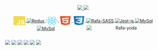 <div align="center">
  <a href="https://github.com/AlexiSkyline">
  <img height="160em" src="https://github-readme-stats.vercel.app/api?username=AlexiSkyline&show_icons=true&theme=github_dark&include_all_commits=true&count_private=true"/>
  <img height="160em" src="https://github-readme-stats.vercel.app/api/top-langs/?username=AlexiSkyline&layout=compact&langs_count=7&theme=github_dark"/>
</div>
<div align="center" style="display: inline_block"><br>
  <img align="center" alt="Rafa-Js" height="30" width="40" src="https://raw.githubusercontent.com/devicons/devicon/master/icons/javascript/javascript-plain.svg">
  <img align="center" alt="Redux" height="30" width="40" src="https://cdn.jsdelivr.net/gh/devicons/devicon/icons/redux/redux-original.svg">
  <img align="center" alt="Rafa-React" height="30" width="40" src="https://raw.githubusercontent.com/devicons/devicon/master/icons/react/react-original.svg">
  <img align="center" alt="Rafa-HTML" height="30" width="40" src="https://raw.githubusercontent.com/devicons/devicon/master/icons/html5/html5-original.svg">
  <img align="center" alt="Rafa-CSS" height="30" width="40" src="https://raw.githubusercontent.com/devicons/devicon/master/icons/css3/css3-original.svg">
  <img align="center" alt="Rafa-SASS" height="30" width="40" src="https://cdn.jsdelivr.net/gh/devicons/devicon/icons/sass/sass-original.svg" />
  <img align="center" alt="Jest-js" height="30" width="40" src="https://cdn.jsdelivr.net/gh/devicons/devicon/icons/jest/jest-plain.svg">
  <img align="center" alt="MySql" height="60" width="70" src="https://cdn.jsdelivr.net/gh/devicons/devicon/icons/mysql/mysql-original-wordmark.svg" />
  <img align="center" alt="MySql" height="45" width="55" src="https://cdn.jsdelivr.net/gh/devicons/devicon/icons/java/java-original-wordmark.svg" />
  <img align="right" alt="Rafa-yoda" height="140" width="240" src="https://i.pinimg.com/originals/7c/c6/d5/7cc6d52d579a73fcba485c30ea52a934.gif">
</div>
  
##
  
<div>
  <a href="https://twitter.com/AlexiSkylinelml" target="_blank"><img src="https://img.shields.io/badge/Twitter-1DA1F2?style=for-the-badge&logo=twitter&logoColor=white" target="_blank"></a>
  <a href="https://www.instagram.com/alexislml.skyline" target="_blank"><img src="https://img.shields.io/badge/-Instagram-%23E4405F?style=for-the-badge&logo=instagram&logoColor=white" target="_blank"></a>
 <a href="https://discord.gg/" target="_blank"><img src="https://img.shields.io/badge/Discord-7289DA?style=for-the-badge&logo=discord&logoColor=white" target="_blank"></a> 
  <a href = "mailto:ilegal.sprite@gmail.com"><img src="https://img.shields.io/badge/-Gmail-d83025?style=for-the-badge&logo=gmail&logoColor=white" target="_blank"></a>
  <a href = "mailto:ilegal_sprite@outlook.com"><img src="https://img.shields.io/badge/Outlook-0078D4?style=for-the-badge&logo=microsoft-outlook&logoColor=white" target="_blank"></a>
  <a href="https://mx.linkedin.com/in/alexis-evaristo-l%C3%B3pez-g%C3%B3mez-a4b6b61b0" target="_blank"><img src="https://img.shields.io/badge/-LinkedIn-%230077B5?style=for-the-badge&logo=linkedin&logoColor=white" target="_blank"></a> 
  
</div> 
